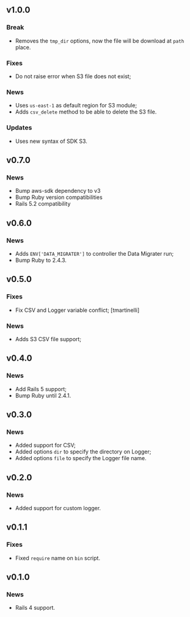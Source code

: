 ## v1.0.0

### Break

- Removes the `tmp_dir` options, now the file will be download at `path` place.

### Fixes

- Do not raise error when S3 file does not exist;

### News

- Uses `us-east-1` as default region for S3 module;
- Adds `csv_delete` method to be able to delete the S3 file.

### Updates

- Uses new syntax of SDK S3.

## v0.7.0

### News

- Bump aws-sdk dependency to v3
- Bump Ruby version compatibilities
- Rails 5.2 compatibility

## v0.6.0

### News

- Adds `ENV['DATA_MIGRATER']` to controller the Data Migrater run;
- Bump Ruby to 2.4.3.

## v0.5.0

### Fixes

- Fix CSV and Logger variable conflict; [tmartinelli]

### News

- Adds S3 CSV file support;

## v0.4.0

### News

- Add Rails 5 support;
- Bump Ruby until 2.4.1.

## v0.3.0

### News

- Added support for CSV;
- Added options `dir` to specify the directory on Logger;
- Added options `file` to specify the Logger file name.

## v0.2.0

### News

- Added support for custom logger.

## v0.1.1

### Fixes

- Fixed `require` name on `bin` script.

## v0.1.0

### News

- Rails 4 support.
